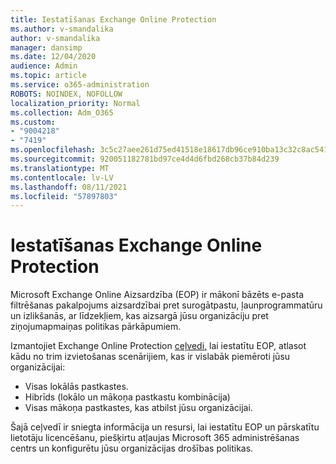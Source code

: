 ```yaml
---
title: Iestatīšanas Exchange Online Protection
ms.author: v-smandalika
author: v-smandalika
manager: dansimp
ms.date: 12/04/2020
audience: Admin
ms.topic: article
ms.service: o365-administration
ROBOTS: NOINDEX, NOFOLLOW
localization_priority: Normal
ms.collection: Adm_O365
ms.custom:
- "9004218"
- "7419"
ms.openlocfilehash: 3c5c27aee261d75ed41518e18617db96ce910ba13c32c8ac541a5ee81522ebea
ms.sourcegitcommit: 920051182781bd97ce4d4d6fbd268cb37b84d239
ms.translationtype: MT
ms.contentlocale: lv-LV
ms.lasthandoff: 08/11/2021
ms.locfileid: "57897803"
---
```

# <a name="set-up-exchange-online-protection"></a>Iestatīšanas Exchange Online Protection

Microsoft Exchange Online Aizsardzība (EOP) ir mākonī bāzēts e-pasta filtrēšanas pakalpojums aizsardzībai pret surogātpastu, ļaunprogrammatūru un izlikšanās, ar līdzekļiem, kas aizsargā jūsu organizāciju pret ziņojumapmaiņas politikas pārkāpumiem.

Izmantojiet Exchange Online Protection [ceļvedi,](https://admin.microsoft.com/adminportal/home?#/modernonboarding/setupexchangeonlineprotection) lai iestatītu EOP, atlasot kādu no trim izvietošanas scenārijiem, kas ir vislabāk piemēroti jūsu organizācijai:

- Visas lokālās pastkastes.
- Hibrīds (lokālo un mākoņa pastkastu kombinācija)
- Visas mākoņa pastkastes, kas atbilst jūsu organizācijai.

Šajā ceļvedī ir sniegta informācija un resursi, lai iestatītu EOP un pārskatītu lietotāju licencēšanu, piešķirtu atļaujas Microsoft 365 administrēšanas centrs un konfigurētu jūsu organizācijas drošības politikas.
